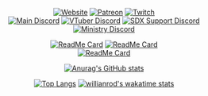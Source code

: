 <div align='center'>
  
[![Website](https://img.shields.io/website?down_color=Black&down_message=Offline&label=The%20Black%20Arms&style=for-the-badge&up_color=Lime&up_message=Online&url=http%3A%2F%2Ftrigon.systems%2F)](http://trigon.systems)
[![Patreon](https://img.shields.io/badge/Patreon-Donate-pink?style=for-the-badge)](https://www.patreon.com/PhoenixAceVFX)
[![Twitch](https://img.shields.io/twitch/status/PhoenixAceVFX?label=PhoenixAceVFX%20Live&style=for-the-badge)](https://www.twitch.tv/PhoenixAceVFX)  
[![Main Discord](https://img.shields.io/discord/832050220345982977?style=for-the-badge&logo=appveyor?color=%23ff0000&label=The%20Black%20Arms)](https://discord.gg/pcfjyQ6z6z)
[![VTuber Discord](https://img.shields.io/discord/797447807917096960?style=for-the-badge&logo=appveyor?color=%23ff0000&label=The%20Trigon)](https://discord.gg/4t5nNSW8yU)
[![SDX Support Discord](https://img.shields.io/discord/745011216526737438?style=for-the-badge&logo=appveyor?color=%23ff0000&label=Support%20Server)](https://discord.gg/A9dca3N)
[![Ministry Discord](https://img.shields.io/discord/657533624052219905?style=for-the-badge&logo=appveyor?color=%23000000&label=Ministry)](https://discord.gg/ministry)  

[![ReadMe Card](https://github-readme-stats.vercel.app/api/pin/?username=PhoenixAceVFX&repo=Roblox-Scripts&theme=dark)](https://github.com/PhoenixAceVFX/Roblox-Scripts)
[![ReadMe Card](https://github-readme-stats.vercel.app/api/pin/?username=PhoenixAceVFX&repo=Recursive-Git-Pull-Script&theme=dark)](https://github.com/PhoenixAceVFX/Recursive-Git-Pull-Script)  
[![ReadMe Card](https://github-readme-stats.vercel.app/api/pin/?username=PhoenixAceVFX&repo=Aroma-White&theme=dark)](https://github.com/PhoenixAceVFX/Aroma-White)
  

[![Anurag's GitHub stats](https://github-readme-stats.vercel.app/api?username=PhoenixAceVFX&count_private=true&orgs=The-Black-Arms&show_icons=true&theme=chartreuse-dark)](https://github.com/anuraghazra/github-readme-stats)

[![Top Langs](https://github-readme-stats.vercel.app/api/top-langs/?username=PhoenixAceVFX&count_private=true&orgs=The-Black-Arms&theme=chartreuse-dark&langs_count=8)](https://github.com/anuraghazra/github-readme-stats)
[![willianrod's wakatime stats](https://github-readme-stats.vercel.app/api/wakatime?username=phoenix&theme=chartreuse-dark&)](https://github.com/anuraghazra/github-readme-stats)

</div>
